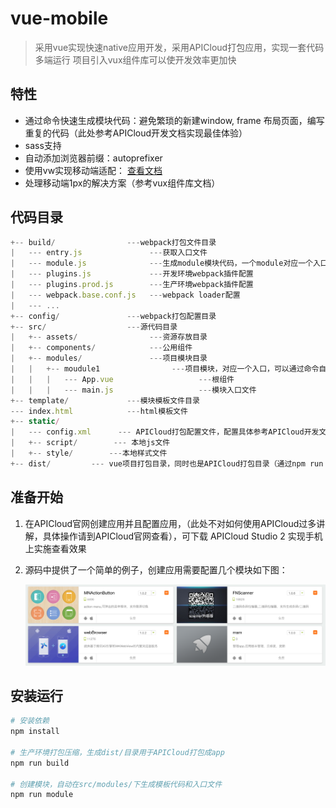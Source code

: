 # vue-mobile

> 采用vue实现快速native应用开发，采用APICloud打包应用，实现一套代码多端运行
> 项目引入vux组件库可以使开发效率更加快

## 特性

- 通过命令快速生成模块代码：避免繁琐的新建window, frame 布局页面，编写重复的代码（此处参考APICloud开发文档实现最佳体验）
- sass支持
- 自动添加浏览器前缀：autoprefixer
- 使用vw实现移动端适配： [查看文档](https://github.com/GavinZhuLei/vue-mobile/blob/v1.1/doc/vw.md)
- 处理移动端1px的解决方案（参考vux组件库文档）

## 代码目录

```js
+-- build/                ---webpack打包文件目录
|   --- entry.js               ---获取入口文件
|   --- module.js              ---生成module模块代码，一个module对应一个入口
|   --- plugins.js             ---开发环境webpack插件配置
|   --- plugins.prod.js        ---生产环境webpack插件配置
|   --- webpack.base.conf.js   ---webpack loader配置
|   --- ...
+-- config/               ---webpack打包配置目录
+-- src/                  ---源代码目录
|   +-- assets/                ---资源存放目录
|   +-- components/            ---公用组件
|   +-- modules/               ---项目模块目录
|   |   +-- moudule1                ---项目模块，对应一个入口，可以通过命令自动创建
|   |   |   --- App.vue                   ---根组件
|   |   |   --- main.js                   ---模块入口文件
+-- template/             ---模块模板文件目录
--- index.html            ---html模板文件
+-- static/
|   --- config.xml      --- APICloud打包配置文件，配置具体参考APICloud开发文档
|   +-- script/        --- 本地js文件
|   +-- style/        ---本地样式文件
+-- dist/         --- vue项目打包目录，同时也是APICloud打包目录（通过npm run build自动生成）
```

## 准备开始
1. 在APICloud官网创建应用并且配置应用，（此处不对如何使用APICloud过多讲解，具体操作请到APICloud官网查看），可下载 APICloud Studio 2 实现手机上实施查看效果
2. 源码中提供了一个简单的例子，创建应用需要配置几个模块如下图：

	![](https://github.com/GavinZhuLei/vue-mobile/blob/native/images/1.png)


## 安装运行

``` bash
# 安装依赖
npm install

# 生产环境打包压缩，生成dist/目录用于APICloud打包成app
npm run build

# 创建模块，自动在src/modules/下生成模板代码和入口文件
npm run module
```
